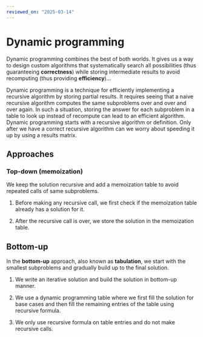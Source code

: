 ```yaml
---
reviewed_on: "2025-03-14"
---
```


# Dynamic programming

Dynamic programming combines the best of both worlds. It gives us a way to design custom algorithms that systematically search all possibilities (thus guaranteeing **correctness**) while storing intermediate results to avoid recomputing (thus providing **efficiency**)...

Dynamic programming is a technique for efficiently implementing a recursive algorithm by storing partial results. It requires seeing that a naive recursive algorithm computes the same subproblems over and over and over again. In such a situation, storing the answer for each subproblem in a table to look up instead of recompute can lead to an efficient algorithm. Dynamic programming starts with a recursive algorithm or definition. Only after we have a correct recursive algorithm can we worry about speeding it up by using a results matrix.

## Approaches

### Top-down (memoization)

We keep the solution recursive and add a memoization table to avoid repeated calls of same subproblems.

1. Before making any recursive call, we first check if the memoization table already has a solution for it.

2. After the recursive call is over, we store the solution in the memoization table.

## Bottom-up

In the **bottom-up** approach, also known as **tabulation**, we start with the smallest subproblems and gradually build up to the final solution.

1. We write an iterative solution and build the solution in bottom-up manner.

2. We use a dynamic programming table where we first fill the solution for base cases and then fill the remaining entries of the table using recursive formula.

3. We only use recursive formula on table entries and do not make recursive calls.
